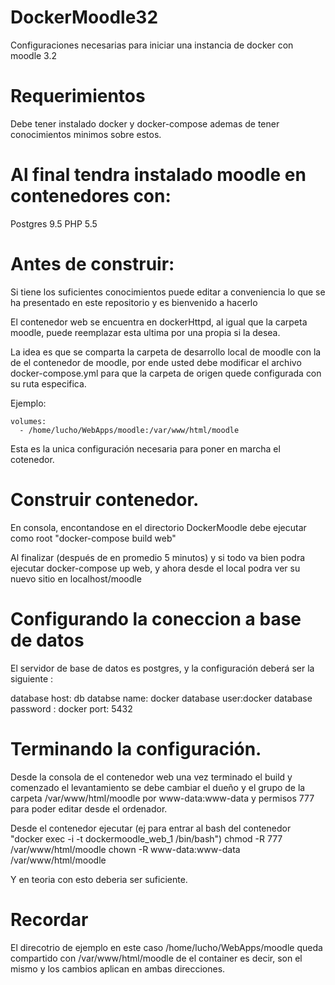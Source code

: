 # DockerMoodle32

Configuraciones necesarias para iniciar una instancia de docker con moodle 3.2

# Requerimientos

Debe tener instalado docker y docker-compose ademas de tener conocimientos minimos sobre 
estos.

# Al final tendra instalado moodle en contenedores con:

Postgres 9.5
PHP 5.5

# Antes de construir:

Si tiene los suficientes conocimientos puede editar a conveniencia lo que se ha presentado en este repositorio y es bienvenido a hacerlo

El contenedor web se encuentra en dockerHttpd, al igual que la carpeta moodle, puede reemplazar esta ultima por una propia si la desea.

La idea es que se comparta la carpeta de desarrollo local de moodle con la de el contenedor de moodle, por ende
usted debe modificar el archivo docker-compose.yml para que la carpeta de origen quede configurada con su ruta especifica.

Ejemplo:


    volumes:
      - /home/lucho/WebApps/moodle:/var/www/html/moodle


Esta es la unica configuración necesaria para poner en marcha el cotenedor.

# Construir contenedor.

En consola, encontandose en el directorio DockerMoodle debe ejecutar como root "docker-compose build web"

 Al finalizar (después de en promedio 5 minutos) y si todo va bien podra ejecutar docker-compose up web, y ahora desde el local podra ver su nuevo sitio en localhost/moodle
 
 # Configurando la coneccion a base de datos
 
 El servidor de base de datos es postgres, y la configuración deberá ser la siguiente :
 
 database host: db
 databse name: docker
 database user:docker
 database password : docker
 port: 5432
 
# Terminando la configuración.

Desde la consola de el contenedor web una vez terminado el build y comenzado el levantamiento se debe cambiar el dueño y el grupo de la carpeta /var/www/html/moodle por www-data:www-data y permisos 777 para poder editar desde el ordenador.

Desde el contenedor ejecutar (ej para entrar al bash del contenedor "docker exec -i -t dockermoodle_web_1 /bin/bash")
chmod -R 777 /var/www/html/moodle
chown -R www-data:www-data /var/www/html/moodle

Y en teoria con esto deberia ser suficiente.

# Recordar
El direcotrio de ejemplo en este caso /home/lucho/WebApps/moodle queda compartido con /var/www/html/moodle de el container es decir, son el mismo y los cambios aplican en ambas direcciones.




